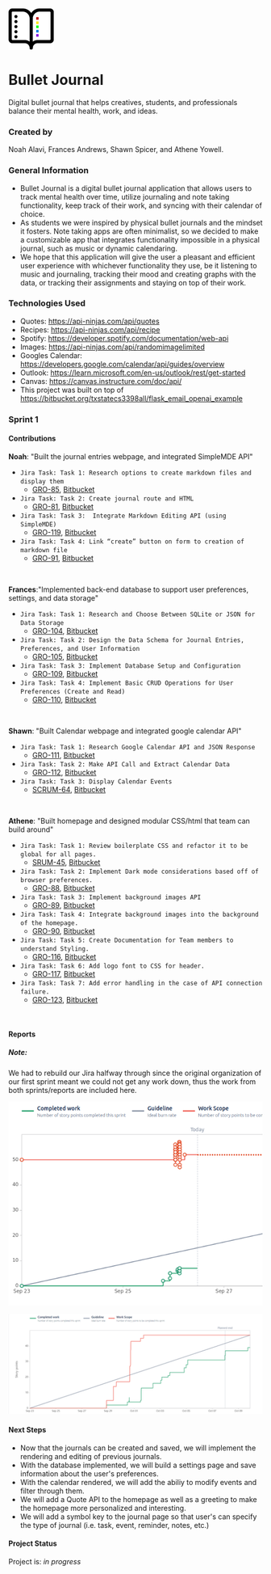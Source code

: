 ![Logo for Bullet Journal](intro_to_flask/static/img/BulletJournalIcon.png)
# Bullet Journal
Digital bullet journal that helps creatives, students, and professionals balance their mental health, work, and ideas. 
### Created by
Noah Alavi, Frances Andrews, Shawn Spicer, and Athene Yowell.

### General Information
- Bullet Journal is a digital bullet journal application that allows users to track mental health over time, utilize journaling and note taking functionality, keep track of their work, and syncing with their calendar of choice.
- As students we were inspired by physical bullet journals and the mindset it fosters. Note taking apps are often minimalist, so we decided to make a customizable app that integrates functionality impossible in a physical journal, such as music or dynamic calendaring.
- We hope that this application will give the user a pleasant and efficient user experience with whichever functionality they use, be it listening to music and journaling, tracking their mood and creating graphs with the data, or tracking their assignments and staying on top of their work.

### Technologies Used
- Quotes: https://api-ninjas.com/api/quotes
- Recipes: https://api-ninjas.com/api/recipe 
- Spotify: https://developer.spotify.com/documentation/web-api
- Images: https://api-ninjas.com/api/randomimagelimited
- Googles Calendar: https://developers.google.com/calendar/api/guides/overview
- Outlook: https://learn.microsoft.com/en-us/outlook/rest/get-started
- Canvas: https://canvas.instructure.com/doc/api/
- This project was built on top of https://bitbucket.org/txstatecs3398all/flask_email_openai_example

### Sprint 1

#### Contributions

**Noah**: "Built the journal entries webpage, and integrated SimpleMDE API" 

  - `Jira Task: Task 1: Research options to create markdown files and display them` 
    - [GRO-85](https://cs3398-betazoids-f24.atlassian.net/jira/software/projects/GRO/boards/2?selectedIssue=GRO-85), 
    [Bitbucket](https://bitbucket.org/cs3398-betazoids-f24/%7B029ccb6f-2730-489b-9350-d5527dec1d1f%7D/branch/GRO-85-task-1-research-options-to-create) 
  - `Jira Task: Task 2: Create journal route and HTML` 
    - [GRO-81](https://cs3398-betazoids-f24.atlassian.net/jira/software/projects/GRO/boards/2?selectedIssue=GRO-81), 
    [Bitbucket](https://bitbucket.org/cs3398-betazoids-f24/%7B029ccb6f-2730-489b-9350-d5527dec1d1f%7D/branch/GRO-81-task-2-create-journal-route-form-) 
  - `Jira Task: Task 3:  Integrate Markdown Editing API (using SimpleMDE)` 
    - [GRO-119](https://cs3398-betazoids-f24.atlassian.net/jira/software/projects/GRO/boards/2?selectedIssue=GRO-119), 
    [Bitbucket](https://bitbucket.org/cs3398-betazoids-f24/%7B029ccb6f-2730-489b-9350-d5527dec1d1f%7D/branch/feature/GRO-119-task-3-integrate-SimpleMDE) 
  - `Jira Task: Task 4: Link “create” button on form to creation of markdown file` 
    - [GRO-91](https://cs3398-betazoids-f24.atlassian.net/jira/software/projects/GRO/boards/2?selectedIssue=GRO-91), 
    [Bitbucket](https://bitbucket.org/cs3398-betazoids-f24/%7B029ccb6f-2730-489b-9350-d5527dec1d1f%7D/branch/GRO-91-task-4-link-%E2%80%9Ccreate%E2%80%9D-button)
<br />

**Frances**:"Implemented back-end database to support user preferences, settings, and data storage"

  - `Jira Task: Task 1: Research and Choose Between SQLite or JSON for Data Storage`
    - [GRO-104](https://cs3398-betazoids-f24.atlassian.net/jira/software/projects/GRO/boards/2?selectedIssue=GRO-104),
    [Bitbucket](https://bitbucket.org/cs3398-betazoids-f24/%7B029ccb6f-2730-489b-9350-d5527dec1d1f%7D/branch/GRO-104-task-1-database-research)
  - `Jira Task: Task 2: Design the Data Schema for Journal Entries, Preferences, and User Information`
    - [GRO-105](https://cs3398-betazoids-f24.atlassian.net/jira/software/projects/GRO/boards/2?selectedIssue=GRO-105),
    [Bitbucket](https://bitbucket.org/cs3398-betazoids-f24/%7B029ccb6f-2730-489b-9350-d5527dec1d1f%7D/branch/feature/GRO-105-task-2-design-the-data-schema-fo)
  - `Jira Task: Task 3: Implement Database Setup and Configuration`
    - [GRO-109](https://cs3398-betazoids-f24.atlassian.net/jira/software/projects/GRO/boards/2?selectedIssue=GRO-109),
    [Bitbucket](https://bitbucket.org/cs3398-betazoids-f24/%7B029ccb6f-2730-489b-9350-d5527dec1d1f%7D/branch/feature/GRO-109-task-3-implement-database-setup-)
  - `Jira Task: Task 4: Implement Basic CRUD Operations for User Preferences (Create and Read)`
    - [GRO-110](https://cs3398-betazoids-f24.atlassian.net/jira/software/projects/GRO/boards/2?selectedIssue=GRO-110),
    [Bitbucket](https://bitbucket.org/cs3398-betazoids-f24/%7B029ccb6f-2730-489b-9350-d5527dec1d1f%7D/branch/feature/GRO-110-task-4-implement-crud-operations)
<br />

**Shawn**: "Built Calendar webpage and integrated google calendar API"

  - `Jira Task: Task 1: Research Google Calendar API and JSON Response`
    - [GRO-111](https://cs3398-betazoids-f24.atlassian.net/jira/software/projects/GRO/boards/2?selectedIssue=GRO-111),
    [Bitbucket](https://bitbucket.org/%7B%7D/%7B029ccb6f-2730-489b-9350-d5527dec1d1f%7D/branch/feature/GRO-111-research-calendar-api)
  - `Jira Task: Task 2: Make API Call and Extract Calendar Data`
    - [GRO-112](https://cs3398-betazoids-f24.atlassian.net/jira/software/projects/GRO/boards/2?selectedIssue=GRO-112),
    [Bitbucket](https://bitbucket.org/%7B%7D/%7B029ccb6f-2730-489b-9350-d5527dec1d1f%7D/branch/feature/GRO-112-calendar-data-extract)
  - `Jira Task: Task 3: Display Calendar Events`
    - [SCRUM-64](https://cs3398-betazoids-f24.atlassian.net/jira/software/projects/GRO/boards/2?selectedIssue=GRO-113),
    [Bitbucket](https://bitbucket.org/%7B%7D/%7B029ccb6f-2730-489b-9350-d5527dec1d1f%7D/branch/feature/GRO-113-display-calendar-events)
<br />

**Athene**: "Built homepage and designed modular CSS/html that team can build around"

  - `Jira Task: Task 1: Review boilerplate CSS and refactor it to be global for all pages.`
    - [SRUM-45](https://cs3398-betazoids-f24.atlassian.net/jira/software/projects/GRO/boards/2?selectedIssue=GRO-87),
    [Bitbucket](https://bitbucket.org/%7B%7D/%7B029ccb6f-2730-489b-9350-d5527dec1d1f%7D/branch/GRO-87-task-1-review-boilerplate-css)
  - `Jira Task: Task 2: Implement Dark mode considerations based off of browser preferences.`
    - [GRO-88](https://cs3398-betazoids-f24.atlassian.net/jira/software/projects/GRO/boards/2?selectedIssue=GRO-88),
    [Bitbucket](https://bitbucket.org/%7B%7D/%7B029ccb6f-2730-489b-9350-d5527dec1d1f%7D/branch/GRO-88-task-2-implement-dark-mode)
  - `Jira Task: Task 3: Implement background images API`
    - [GRO-89](https://cs3398-betazoids-f24.atlassian.net/jira/software/projects/GRO/boards/2?selectedIssue=GRO-89),
    [Bitbucket](https://bitbucket.org/%7B%7D/%7B029ccb6f-2730-489b-9350-d5527dec1d1f%7D/branch/GRO-89-task-3-implement-background-image)
  - `Jira Task: Task 4: Integrate background images into the background of the homepage.`
    - [GRO-90](https://cs3398-betazoids-f24.atlassian.net/jira/software/projects/GRO/boards/2?selectedIssue=GRO-90),
    [Bitbucket](https://bitbucket.org/%7B%7D/%7B029ccb6f-2730-489b-9350-d5527dec1d1f%7D/branch/GRO-90-task-4-integrate-background-image)
  - `Jira Task: Task 5: Create Documentation for Team members to understand Styling.`
    - [GRO-116](https://cs3398-betazoids-f24.atlassian.net/jira/software/projects/GRO/boards/2?selectedIssue=GRO-116),
    [Bitbucket](https://bitbucket.org/%7B%7D/%7B029ccb6f-2730-489b-9350-d5527dec1d1f%7D/branch/GRO-116-task-5-create-documentation-for-)
  - `Jira Task: Task 6: Add logo font to CSS for header.`
    - [GRO-117](https://cs3398-betazoids-f24.atlassian.net/jira/software/projects/GRO/boards/2?selectedIssue=GRO-117),
    [Bitbucket](https://bitbucket.org/%7B%7D/%7B029ccb6f-2730-489b-9350-d5527dec1d1f%7D/branch/feature/GRO-117-task-6-add-logo-font-to-css-for-)
  - `Jira Task: Task 7: Add error handling in the case of API connection failure.`
    - [GRO-123](https://cs3398-betazoids-f24.atlassian.net/jira/software/projects/GRO/boards/2?selectedIssue=GRO-123),
    [Bitbucket](https://bitbucket.org/%7B%7D/%7B029ccb6f-2730-489b-9350-d5527dec1d1f%7D/branch/bugfix/GRO-123-task-7-add-API-error-handling)
<br />

#### Reports

##### Note:
We had to rebuild our Jira halfway through since the original organization of our first sprint meant we could not get any work down, thus the work from both sprints/reports are included here.

![Burnup Chart 1](intro_to_flask/static/img/Sprint1Burnup1.png)

![Burnup Chart 2 - Current chart](intro_to_flask/static/img/Sprint1Burnup2.png)

#### Next Steps

   - Now that the journals can be created and saved, we will implement the rendering and editing of previous journals.
   - With the database implemented, we will build a settings page and save information about the user's preferences.
   - With the calendar rendered, we will add the abiliy to modify events and filter through them.
   - We will add a Quote API to the homepage as well as a greeting to make the homepage more personalized and interesting.
   - We will add a symbol key to the journal page so that user's can specify the type of journal (i.e. task, event, reminder, notes, etc.)


#### Project Status
Project is: _in progress_ 